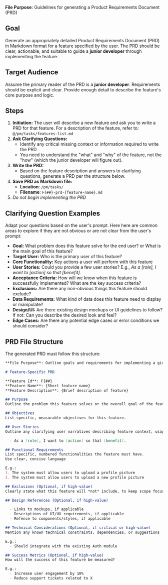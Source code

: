**File Purpose**: Guidelines for generating a Product Requirements Document (PRD)

## Goal

Generate an appropriately detailed Product Requirements Document (PRD) in Markdown format for a feature specified by the user. The PRD should be clear, actionable, and suitable to guide a **junior developer** through implementing the feature.

## Target Audience

Assume the primary reader of the PRD is a **junior developer**. Requirements should be explicit and clear. Provide enough detail to describe the feature's core purpose and logic.

## Steps

1. **Initiation:** The user will describe a new feature and ask you to write a PRD for that feature. For a description of the feature, refer to: `@/pm/tasks/features-list.md` 
2. **Ask Clarifying Questions:**
    - Identify any critical missing context or information required to write the PRD
    - You need to understand the "what" and "why" of the feature, not the "how" (which the junior developer will figure out).
3. **Write the PRD:**
    - Based on the feature description and answers to clarifying questions, generate a PRD per the structure below.
4. **Save PRD as Markdown file:**
    - **Location**: `/pm/tasks/`
    - **Filename**: `F{##}-prd-{feature-name}.md`
5. *Do not begin implementing the PRD*

## Clarifying Question Examples

Adapt your questions based on the user's prompt. Here here are common areas to explore if they are not obvious or are not clear from the user's prompt:

* **Goal:** What problem does this feature solve for the end user? or What is the main goal of this feature?
* **Target User:** Who is the primary user of this feature?
* **Core Functionality:** Key actions a user will perform with this feature
* **User Stories:** Could you provide a few user stories? E.g., *As a [role], I want to [action] so that [benefit].*
* **Acceptance Criteria:** How will we know when this feature is successfully implemented? What are the key success criteria?
* **Exclusions:** Are there any non-obvious things this feature should exclude?
* **Data Requirements:** What kind of data does this feature need to display or manipulate?
* **Design/UI:** Are there existing design mockups or UI guidelines to follow? If not: Can you describe the desired look and feel?
* **Edge Cases:** Are there any potential edge cases or error conditions we should consider?

## PRD File Structure

The generated PRD must follow this structure:

```markdown
**File Purpose**: Outline goals and requirements for implementing a given feature

# Feature-Specific PRD

**Feature Id**: F{##}
**Feature Name**: {Short feature name}
**Feature Description**: {Brief description of feature}

## Purpose
Outline the problem this feature solves or the overall goal of the feature

## Objectives
List specific, measurable objectives for this feature.

## User Stories
Outline any clarifying user narratives describing feature context, usage and benefits.

  - As a [role], I want to [action] so that [benefit].

## Functional Requirements
List specific, numbered functionalities the feature must have.
Use clear, concise language

E.g.:
1. The system must allow users to upload a profile picture
2. The system must allow users to upload a new profile picture

## Exclusions (Optional, if high-value)
Clearly state what this feature will *not* include, to keep scope focussed.

## Design References (Optional, if high-value)

  - Links to mockups, if applicable
  - Descriptions of UI/UX requirements, if applicable
  - Refence to components/styles, if applicable

## Technical Considerations (Optional, if critical or high-value)
Mention any known technical constraints, dependencies, or suggestions

E.g.:
  - Should integrate with the existing Auth module

## Success Metrics (Optional, if high-value)
How will the success of this feature be measured?

E.g.:
  - Increase user engagement by 10%
  - Reduce support tickets related to X
```